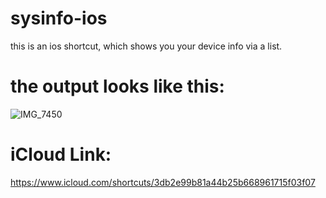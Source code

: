 # sysinfo-ios

this is an ios shortcut, which shows you your device info via a list.

# the output looks like this:
![IMG_7450](https://github.com/ConzZah/sysinfo-ios/assets/69615452/cc6c0712-8ad4-4201-9134-d904eaa495c6)


# iCloud Link:
https://www.icloud.com/shortcuts/3db2e99b81a44b25b668961715f03f07
